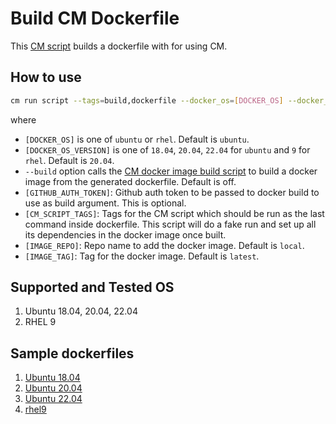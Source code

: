 # Build CM Dockerfile
This [CM script](https://github.com/mlcommons/ck/blob/master/cm/docs/specs/script.md) builds a dockerfile with for using CM.

## How to use
```bash
cm run script --tags=build,dockerfile --docker_os=[DOCKER_OS] --docker_os_version=[DOCKER_OS_VERSION] --build --image_repo=[IMAGE_REPO] --image_tag=[IMAGE_TAG] --gh_token=[GITHUB_AUTH_TOKEN] --script_tags=[CM_SCRIPT_TAGS]
```
where
* `[DOCKER_OS]` is one of `ubuntu` or `rhel`. Default is `ubuntu`.
* `[DOCKER_OS_VERSION]` is one of `18.04`, `20.04`, `22.04` for `ubuntu` and `9` for `rhel`. Default is `20.04`.
* `--build` option calls the [CM docker image build script](https://github.com/mlcommons/ck/blob/master/cm-mlops/script/build-docker-image) to build a docker image from the generated dockerfile. Default is off.
* `[GITHUB_AUTH_TOKEN]`: Github auth token to be passed to docker build to use as build argument. This is optional.
* `[CM_SCRIPT_TAGS]`: Tags for the CM script which should be run as the last command inside dockerfile. This script will do a fake run and set up all its dependencies in the docker image once built.
* `[IMAGE_REPO]`: Repo name to add the docker image. Default is `local`.
* `[IMAGE_TAG]`: Tag for the docker image. Default is `latest`.


## Supported and Tested OS
1. Ubuntu 18.04, 20.04, 22.04
2. RHEL 9

## Sample dockerfiles
1. [Ubuntu 18.04](dockerfiles/ubuntu_18.04.Dockerfile)
2. [Ubuntu 20.04](dockerfiles/ubuntu_20.04.Dockerfile)
1. [Ubuntu 22.04](dockerfiles/ubuntu_22.04.Dockerfile)
1. [rhel9](dockerfiles/rhel_9.Dockerfile)

